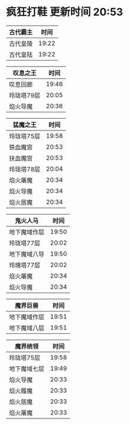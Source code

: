 # 疯狂打鞋 更新时间 20:53

| 古代霸主   | 时间    |
|--------|-------|
| 古代皇陵 | 19:22 |
| 古代皇陆 | 19:22 |

| 叹息之王   | 时间    |
|--------|-------|
| 叹息回廊 | 19:46 |
| 玲珑塔79层 | 20:05 |
| 焰火导魔 | 20:36 |

| 猛魔之王   | 时间    |
|--------|-------|
| 玲珑塔75层 | 19:58 |
| 铁血魔宫 | 20:53 |
| 扶血魔宫 | 20:53 |
| 玲珑塔78层 | 20:04 |
| 焰火屠魔 | 20:34 |
| 焰火导魔 | 20:34 |
| 焰火居魔 | 20:34 |

| 鬼火人马   | 时间    |
|--------|-------|
| 地下魔域作层 | 19:50 |
| 玲珑塔77层 | 20:02 |
| 地下魔域八导 | 19:50 |
| 玲瑰塔77层 | 20:02 |
| 焰火屠魔 | 20:34 |
| 焰火导魔 | 20:34 |

| 魔界巨兽   | 时间    |
|--------|-------|
| 地下魔域作层 | 19:51 |
| 地下魔域八层 | 19:51 |

| 魔界统领   | 时间    |
|--------|-------|
| 玲珑塔75层 | 19:58 |
| 地下魔域七层 | 19:49 |
| 焰火导魔 | 20:33 |
| 焰火履魔 | 20:33 |
| 焰火居魔 | 20:33 |
| 焰火屠魔 | 20:33 |